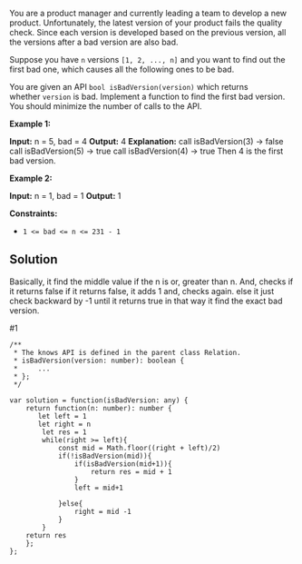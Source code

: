 You are a product manager and currently leading a team to develop a new product. Unfortunately, the latest version of your product fails the quality check. Since each version is developed based on the previous version, all the versions after a bad version are also bad.

Suppose you have `n` versions `[1, 2, ..., n]` and you want to find out the first bad one, which causes all the following ones to be bad.

You are given an API `bool isBadVersion(version)` which returns whether `version` is bad. Implement a function to find the first bad version. You should minimize the number of calls to the API.

**Example 1:**

**Input:** n = 5, bad = 4
**Output:** 4
**Explanation:**
call isBadVersion(3) -> false
call isBadVersion(5) -> true
call isBadVersion(4) -> true
Then 4 is the first bad version.

**Example 2:**

**Input:** n = 1, bad = 1
**Output:** 1

**Constraints:**

- `1 <= bad <= n <= 231 - 1`

## Solution
Basically, it find the middle value if the n is or, greater than n. And, checks if it returns false if it returns false, it adds 1 and, checks again. else it just check backward by -1 until it returns true in that way it find the exact bad version.

#1 
```
/**
 * The knows API is defined in the parent class Relation.
 * isBadVersion(version: number): boolean {
 *     ...
 * };
 */

var solution = function(isBadVersion: any) {
    return function(n: number): number {
       let left = 1
       let right = n
        let res = 1
        while(right >= left){
            const mid = Math.floor((right + left)/2)
            if(!isBadVersion(mid)){
                if(isBadVersion(mid+1)){
                    return res = mid + 1
                }
                left = mid+1
                
            }else{
                right = mid -1 
            }            
        }
    return res
    };
};
```